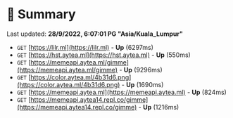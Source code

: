 # 📖 Summary
Last updated: **28/9/2022, 6:07:01 PG "Asia/Kuala_Lumpur"**

- `GET` [https://lilr.ml](https://lilr.ml) - **Up** (6297ms)
- `GET` [https://hst.aytea.ml](https://hst.aytea.ml) - **Up** (550ms)
- `GET` [https://memeapi.aytea.ml/gimme](https://memeapi.aytea.ml/gimme) - **Up** (9296ms)
- `GET` [https://color.aytea.ml/4b31d6.png](https://color.aytea.ml/4b31d6.png) - **Up** (1690ms)
- `GET` [https://memeapi.aytea.ml](https://memeapi.aytea.ml) - **Up** (824ms)
- `GET` [https://memeapi.aytea14.repl.co/gimme](https://memeapi.aytea14.repl.co/gimme) - **Up** (1216ms)
